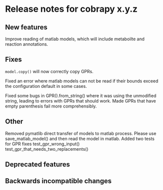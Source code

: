 # Release notes for cobrapy x.y.z

## New features

Improve reading of matlab models, which will include metaboilte
and reaction annotations.

## Fixes

`model.copy()` will now correctly copy GPRs.

Fixed an error where matlab models can not be read if their bounds exceed the configuration
default in some cases.

Fixed some bugs in GPR().from_string() where it was using the unmodified string, 
leading to errors with GPRs that should work. Made GPRs that have empty parenthesis 
fail more comprehensibly.

## Other

Removed pymatlib direct transfer of models to matlab process. 
Please use save_matlab_model() and then read the model in matlab.
Added two tests for GPR fixes
test_gpr_wrong_input()
test_gpr_that_needs_two_replacements()

## Deprecated features

## Backwards incompatible changes
